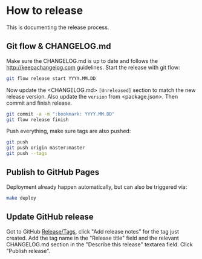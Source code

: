 # How to release

This is documenting the release process.


## Git flow & CHANGELOG.md

Make sure the CHANGELOG.md is up to date and follows the http://keepachangelog.com guidelines.
Start the release with git flow:
```sh
git flow release start YYYY.MM.DD
```
Now update the <CHANGELOG.md> `[Unreleased]` section to match the new release version.
Also update the `version` from <package.json>.
Then commit and finish release.
```sh
git commit -a -m ":bookmark: YYYY.MM.DD"
git flow release finish
```
Push everything, make sure tags are also pushed:
```sh
git push
git push origin master:master
git push --tags
```

## Publish to GitHub Pages
Deployment already happen automatically, but can also be triggered via:
```sh
make deploy
```

## Update GitHub release
Got to GitHub [Release/Tags](https://github.com/AndreMiras/pools/tags), click "Add release notes" for the tag just created.
Add the tag name in the "Release title" field and the relevant CHANGELOG.md section in the "Describe this release" textarea field.
Click "Publish release".
